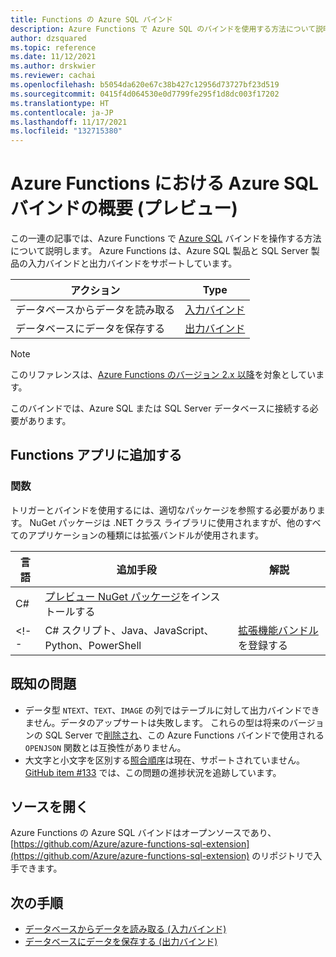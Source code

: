```yaml
---
title: Functions の Azure SQL バインド
description: Azure Functions で Azure SQL のバインドを使用する方法について説明します。
author: dzsquared
ms.topic: reference
ms.date: 11/12/2021
ms.author: drskwier
ms.reviewer: cachai
ms.openlocfilehash: b5054da620e67c38b427c12956d73727bf23d519
ms.sourcegitcommit: 0415f4d064530e0d7799fe295f1d8dc003f17202
ms.translationtype: HT
ms.contentlocale: ja-JP
ms.lasthandoff: 11/17/2021
ms.locfileid: "132715380"
---
```

# <a name="azure-sql-bindings-for-azure-functions-overview-preview"></a>Azure Functions における Azure SQL バインドの概要 (プレビュー)

この一連の記事では、Azure Functions で [Azure SQL](../azure-sql/index.yml) バインドを操作する方法について説明します。 Azure Functions は、Azure SQL 製品と SQL Server 製品の入力バインドと出力バインドをサポートしています。

| アクション | Type |
|---------|---------|
| データベースからデータを読み取る | [入力バインド](./functions-bindings-azure-sql-input.md) |
| データベースにデータを保存する |[出力バインド](./functions-bindings-azure-sql-output.md) |

> [!NOTE]
> このリファレンスは、[Azure Functions のバージョン 2.x 以降](functions-versions.md)を対象としています。 
>
> このバインドでは、Azure SQL または SQL Server データベースに接続する必要があります。

## <a name="add-to-your-functions-app"></a>Functions アプリに追加する

### <a name="functions"></a>関数

トリガーとバインドを使用するには、適切なパッケージを参照する必要があります。 NuGet パッケージは .NET クラス ライブラリに使用されますが、他のすべてのアプリケーションの種類には拡張バンドルが使用されます。

| 言語                                        | 追加手段                                   | 解説 
|-------------------------------------------------|---------------------------------------------|-------------|
| C#                                              | [プレビュー NuGet パッケージ]をインストールする | |
<!--| C# スクリプト、Java、JavaScript、Python、PowerShell | [拡張機能バンドル]を登録する          | Visual Studio Code で使用するには [Azure Tools 拡張機能]をお勧めします。 | -->


[プレビュー NuGet パッケージ]: https://www.nuget.org/packages/Microsoft.Azure.WebJobs.Extensions.Sql
[core tools]: ./functions-run-local.md
[拡張機能バンドル]: ./functions-bindings-register.md#extension-bundles
[Azure Tools 拡張機能]: https://marketplace.visualstudio.com/items?itemName=ms-vscode.vscode-node-azure-pack


## <a name="known-issues"></a>既知の問題

- データ型 `NTEXT`、`TEXT`、`IMAGE` の列ではテーブルに対して出力バインドできません。データのアップサートは失敗します。 これらの型は将来のバージョンの SQL Server で[削除され](/sql/t-sql/data-types/ntext-text-and-image-transact-sql)、この Azure Functions バインドで使用される `OPENJSON` 関数とは互換性がありません。
- 大文字と小文字を区別する[照合順序](/sql/relational-databases/collations/collation-and-unicode-support#Collation_Defn)は現在、サポートされていません。 [GitHub item #133](https://github.com/Azure/azure-functions-sql-extension/issues/133) では、この問題の進捗状況を追跡しています。


## <a name="open-source"></a>ソースを開く

Azure Functions の Azure SQL バインドはオープンソースであり、[https://github.com/Azure/azure-functions-sql-extension](https://github.com/Azure/azure-functions-sql-extension) のリポジトリで入手できます。


## <a name="next-steps"></a>次の手順

- [データベースからデータを読み取る (入力バインド)](./functions-bindings-azure-sql-input.md)
- [データベースにデータを保存する (出力バインド)](./functions-bindings-azure-sql-output.md)